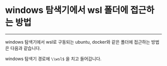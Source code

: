 # windows 탐색기에서 wsl 폴더에 접근하는 방법

---

windows 탐색기에서 wsl로 구동되는 ubuntu, docker와 같은
폴더에 접근하는 방법은 다음과 같습니다.

windows 탐색기 경로에 `\\wsl$` 을 치고 들어갑니다.